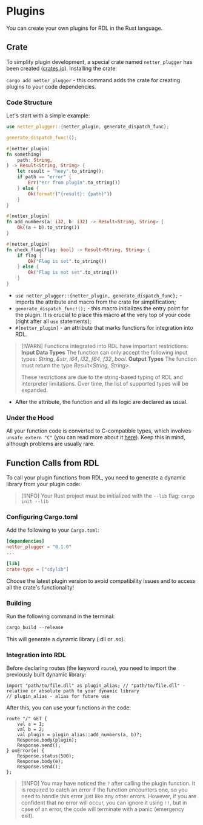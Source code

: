 # Plugins

You can create your own plugins for RDL in the Rust language.

## Crate

To simplify plugin development, a special crate named `netter_plugger` has been created ([crates.io](https://crates.io/crates/netter_plugger)).
Installing the crate:

`cargo add netter_plugger` - this command adds the crate for creating plugins to your code dependencies.

### Code Structure

Let's start with a simple example:

```rust
use netter_plugger::{netter_plugin, generate_dispatch_func};

generate_dispatch_func!();

#[netter_plugin]
fn something(
    path: String,
) -> Result<String, String> {
    let result = "heey".to_string();
    if path == "error" {
        Err("err from plugin".to_string())
    } else {
        Ok(format!("{result}: {path}"))
    }
}

#[netter_plugin]
fn add_numbers(a: i32, b: i32) -> Result<String, String> {
    Ok((a + b).to_string())
}

#[netter_plugin]
fn check_flag(flag: bool) -> Result<String, String> {
    if flag {
        Ok("Flag is set".to_string())
    } else {
        Ok("Flag is not set".to_string())
    }
}
```

* `use netter_plugger::{netter_plugin, generate_dispatch_func};` - imports the attribute and macro from the crate for simplification;
* `generate_dispatch_func!();` - this macro initializes the entry point for the plugin. It is crucial to place this macro at the very top of your code (right after all `use` statements);
* `#[netter_plugin]` - an attribute that marks functions for integration into RDL.

> [!WARN]
> Functions integrated into RDL have important restrictions:
> **Input Data Types**
> The function can only accept the following input types: *String*, *&str*, *i64*, *i32*, *f64*, *f32*, *bool*.
> **Output Types**
> The function must return the type *Result<String, String>*.
>
> These restrictions are due to the string-based typing of RDL and interpreter limitations. Over time, the list of supported types will be expanded.

* After the attribute, the function and all its logic are declared as usual.

### Under the Hood

All your function code is converted to C-compatible types, which involves `unsafe extern "C"` (you can read more about it [here](https://doc.rust-lang.org/book/ch20-01-unsafe-rust.html)).
Keep this in mind, although problems are usually rare.

## Function Calls from RDL

To call your plugin functions from RDL, you need to generate a dynamic library from your plugin code:

> [!INFO]
> Your Rust project must be initialized with the `--lib` flag:
> `cargo init --lib`

### Configuring Cargo.toml

Add the following to your `Cargo.toml`:

```toml
[dependencies]
netter_plugger = "0.1.0"
...

[lib]
crate-type = ["cdylib"]
```

Choose the latest plugin version to avoid compatibility issues and to access all the crate's functionality!

### Building

Run the following command in the terminal:

```powershell
cargo build --release
```

This will generate a dynamic library (.dll or .so).

### Integration into RDL

Before declaring routes (the keyword `route`), you need to import the previously built dynamic library:

```rdl
import "path/to/file.dll" as plugin_alias; // "path/to/file.dll" - relative or absolute path to your dynamic library
// plugin_alias - alias for future use
```

After this, you can use your functions in the code:

```rdl
route "/" GET {
    val a = 1;
    val b = 2;
    val plugin = plugin_alias::add_numbers(a, b)?;
    Response.body(plugin);
    Response.send();
} onError(e) {
    Response.status(500);
    Response.body(e);
    Response.send();
};
```

> [!INFO]
> You may have noticed the `?` after calling the plugin function. It is required to catch an error if the function encounters one, so you need to handle this error just like any other errors.
> However, if you are confident that no error will occur, you can ignore it using `!!`, but in case of an error, the code will terminate with a panic (emergency exit).
